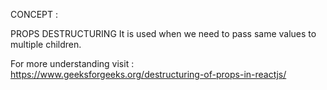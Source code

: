 CONCEPT :

PROPS DESTRUCTURING 
It is used when we need to pass same values to multiple children.

For more understanding visit : https://www.geeksforgeeks.org/destructuring-of-props-in-reactjs/